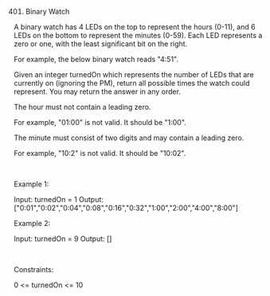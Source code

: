 401. Binary Watch

A binary watch has 4 LEDs on the top to represent the hours (0-11), and 6 LEDs on the bottom to represent the minutes (0-59). Each LED represents a zero or one, with the least significant bit on the right.

For example, the below binary watch reads "4:51".

Given an integer turnedOn which represents the number of LEDs that are currently on (ignoring the PM), return all possible times the watch could represent. You may return the answer in any order.

The hour must not contain a leading zero.

For example, "01:00" is not valid. It should be "1:00".

The minute must consist of two digits and may contain a leading zero.

For example, "10:2" is not valid. It should be "10:02".

 

Example 1:

Input: turnedOn = 1
Output: ["0:01","0:02","0:04","0:08","0:16","0:32","1:00","2:00","4:00","8:00"]


Example 2:

Input: turnedOn = 9
Output: []


 

Constraints:

0 <= turnedOn <= 10